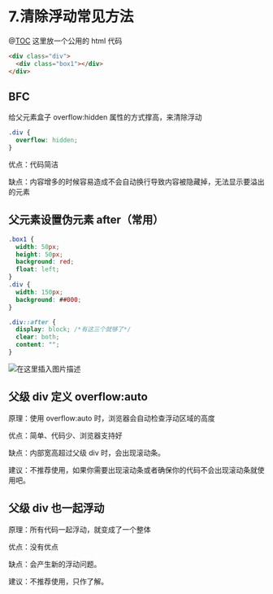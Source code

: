 # 7.清除浮动常见方法

@[TOC](目录)
这里放一个公用的 html 代码

```html
<div class="div">
  <div class="box1"></div>
</div>
```

## BFC

给父元素盒子 overflow:hidden 属性的方式撑高，来清除浮动

```css
.div {
  overflow: hidden;
}
```

优点：代码简洁

缺点：内容增多的时候容易造成不会自动换行导致内容被隐藏掉，无法显示要溢出的元素

## 父元素设置伪元素 after（常用）

```css
.box1 {
  width: 50px;
  height: 50px;
  background: red;
  float: left;
}
.div {
  width: 150px;
  background: ##000;
}

.div::after {
  display: block; /*有这三个就够了*/
  clear: both;
  content: "";
}
```

![在这里插入图片描述](https://img-blog.csdnimg.cn/20210303160505359.png?x-oss-process=image/watermark,type_ZmFuZ3poZW5naGVpdGk,shadow_10,text_aHR0cHM6Ly9ibG9nLmNzZG4ubmV0L2FidWFuZGVu,size_16,color_FFFFFF,t_70)

## 父级 div 定义 overflow:auto

原理：使用 overflow:auto 时，浏览器会自动检查浮动区域的高度

优点：简单、代码少、浏览器支持好

缺点：内部宽高超过父级 div 时，会出现滚动条。

建议：不推荐使用，如果你需要出现滚动条或者确保你的代码不会出现滚动条就使用吧。

## 父级 div 也一起浮动

原理：所有代码一起浮动，就变成了一个整体

优点：没有优点

缺点：会产生新的浮动问题。

建议：不推荐使用，只作了解。
